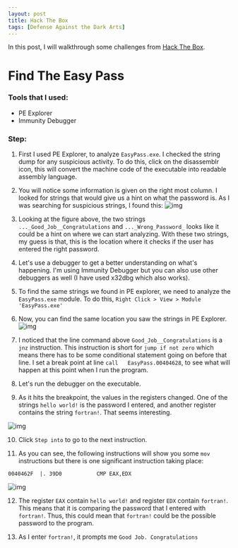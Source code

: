 ```yaml
---
layout: post
title: Hack The Box
tags: [Defense Against the Dark Arts]
---
```


In this post, I will walkthrough some challenges from [Hack The Box](https://www.hackthebox.eu/login).

# Find The Easy Pass
### Tools that I used:
- PE Explorer
- Immunity Debugger 

### Step:
1. First I used PE Explorer, to analyze `EasyPass.exe`. I checked the string dump for any suspicious activity. To do this, click on the disassemblr icon, this will convert the machine code of the executable into readable assembly language.

2. You will notice some information is given on the right most column. I looked for strings that would give us a hint on what the password is. As I was searching for suspicious strings, I found this:
![img](https://drive.google.com/uc?export=view&id=1kWxOt-CqiouhTy2xVpx8BNBBhKEx1AMy)

3. Looking at the figure above, the two strings `..._Good_Job__Congratulations` and `..._Wrong_Password_` looks like it could be a hint on where we can start analyzing. With these two strings, my guess is that, this is the location where it checks if the user has entered the right password.

4. Let's use a debugger to get a better understanding on what's happening. I'm using Immunity Debugger but you can also use other debuggers as well (I have used x32dbg which also works).

5. To find the same strings we found in PE explorer, we need to analyze the `EasyPass.exe` module. To do this,
`Right Click > View > Module 'EasyPass.exe'`

6. Now, you can find the same location you saw the strings in PE Explorer.
![img](https://drive.google.com/uc?export=view&id=1bMTKVfEjbxIvyn-4co9FWg2sxCWEp0Bl)

7. I noticed that the line command above `Good_Job__Congratulations` is a `jnz` instruction. This instruction is short for `jump if not zero` which means there has to be some conditional statement going on before that line. I set a break point at line `call	EasyPass.00404628`, to see what will happen at this point when I run the program.

8. Let's run the debugger on the executable.

9. As it hits the breakpoint, the values in the registers changed. One of the strings `hello world!` is the password I entered, and another register contains the string `fortran!`. That seems interesting.

![img](https://drive.google.com/uc?export=view&id=1cZJULbuqYI5bQFh4CqBm_huotwhmm0CF)

10. Click `Step into` to go to the next instruction.

11. As you can see, the following instructions will show you some `mov` instructions but there is one significant instruction taking place: 
```
0040462F  |. 39D0           CMP EAX,EDX
```
![img](https://drive.google.com/uc?export=view&id=1nKVFgfJuogvkuVWLXdwlz37vTDtuYA9j)

12. The register `EAX` contain `hello world!` and register `EDX` contain `fortran!`. This means that it is comparing the password that I entered with `fortran!`. Thus, this could mean that `fortran!` could be the possible password to the program.

13. As I enter `fortran!`, it prompts me `Good Job. Congratulations`
